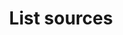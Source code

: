---
content-type: "embed-endpoint"
endpoint: "sources"
key: "list-sources"
version: "4"
order: 3


title: "List sources"
method: "get"
short-url: |
  /v{{ object.version }}{{ object.endpoint-url }}
full-url: |
  {{ page.api-base-url }}{{ endpoint.short-url | flatify }}
description: |
  List the sources for an account.

  **Note**: The response will include active, paused, and deleted sources.


returns: "An array of [sources]({{ page.anchors.core-objects.sources.object }}), including paused and deleted sources."


examples:
  - type: "request"
    language: "curl"
    code: |
      curl -X {{ endpoint.method | upcase }} {{ endpoint.full-url | flatify | strip_newlines }}
           -H "Authorization: Bearer <ACCESS_TOKEN>" 
           -H "Content-Type: application/json"
  - type: "response"
    language: "json"
    code: |
      [
         {
            "properties":{
               "frequency_in_minutes":"30",
               "image_version":"1.latest",
               "start_date":"2017-01-01T00:00:00Z"
            },
            "updated_at":"2018-02-06T18:04:59Z",
            "name":"hubspot_api_test",
            "type":"platform.hubspot",
            "deleted_at":"2018-02-06T18:04:58Z",
            "system_paused_at":null,
            "stitch_client_id":<ACCOUNT_ID>,
            "paused_at":null,
            "id":<SOURCE_ID>,
            "display_name":"HubSpot",
            "created_at":"2018-02-06T16:25:06Z",
            "report_card":{
               "type":"platform.hubspot",
               "current_step":2,
               "steps":[
                  {
                     "type":"form",
                     "properties":[ ... ]
                  },
                  {
                     "type":"oauth",
                     "properties":[ ... ]
                  },
                  {
                     "type":"discover_schema",
                     "properties":[  ]
                  },
                  {
                     "type":"field_selection",
                     "properties":[  ]
                  },
                  {
                     "type":"fully_configured",
                     "properties":[  ]
                  }
               ],
               "current_step_hints":{  
                  "js":{
                     "function":"authorizeSource",
                     "options":{  
                        "id":<SOURCE_ID>
                     }
                  }
               }
            }
         },
         {  
            "properties":{
               "frequency_in_minutes":"30",
               "image_version":"1.latest",
               "start_date":"2017-01-01T00:00:00Z"
            },
            "updated_at":"2018-02-06T18:12:41Z",
            "name":"hubspot",
            "type":"platform.hubspot",
            "deleted_at":null,
            "system_paused_at":null,
            "stitch_client_id":<ACCOUNT_ID>,
            "paused_at":null,
            "id":<SOURCE_ID>,
            "display_name":"HubSpot",
            "created_at":"2018-02-06T18:12:41Z",
            "report_card":{
               "type":"platform.hubspot",
               "current_step":2,
               "steps":[  
                  {
                     "type":"form",
                     "properties":[ ... ]
                  },
                  {
                     "type":"oauth",
                     "properties":[ ... ]
                  },
                  {
                     "type":"discover_schema",
                     "properties":[  ]
                  },
                  {
                     "type":"field_selection",
                     "properties":[  ]
                  },
                  {
                     "type":"fully_configured",
                     "properties":[  ]
                  }
               ],
               "current_step_hints":{
                  "js":{
                     "function":"authorizeSource",
                     "options":{  
                        "id":<SOURCE_ID>
                     }
                  }
               }
            }
         },
         {  
            "properties":{
               "frequency_in_minutes":"30",
               "image_version":"1.latest",
               "start_date":"2017-01-01T00:00:00Z"
            },
            "updated_at":"2018-02-06T18:10:44Z",
            "name":"salesforce_api_test",
            "type":"platform.salesforce",
            "deleted_at":"2018-02-06T18:05:06Z",
            "system_paused_at":null,
            "stitch_client_id":<ACCOUNT_ID>,
            "paused_at":null,
            "id":<SOURCE_ID>,
            "display_name":"Salesforce",
            "created_at":"2018-02-06T17:36:02Z",
            "report_card":{
               "type":"platform.salesforce",
               "current_step":1,
               "steps":[
                  {  
                     "type":"form",
                     "properties":[ ... ]
                  },
                  {  
                     "type":"oauth",
                     "properties":[ ... ]
                  },
                  {  
                     "type":"discover_schema",
                     "properties":[  ]
                  },
                  {  
                     "type":"field_selection",
                     "properties":[  ]
                  },
                  {  
                     "type":"fully_configured",
                     "properties":[  ]
                  }
               ],
               "current_step_hints":{
                  "api":{
                     "method":"PUT",
                     "url":"{{ endpoint.short-url | flatify | strip_newlines }}{id}"
                  }
               }
            }
         },
         {  
            "properties":{
               "frequency_in_minutes":"30",
               "image_version":"1.latest",
               "start_date":"2017-01-01T00:00:00Z"
            },
            "updated_at":"2018-02-06T18:05:30Z",
            "name":"salesforce_api_test",
            "type":"platform.salesforce",
            "deleted_at":null,
            "system_paused_at":null,
            "stitch_client_id":<ACCOUNT_ID>,
            "paused_at":null,
            "id":<SOURCE_ID>,
            "display_name":"Salesforce",
            "created_at":"2018-02-06T18:05:30Z",
            "report_card":{
               "type":"platform.salesforce",
               "current_step":1,
               "steps":[
                  {
                     "type":"form",
                     "properties":[ ... ]
                  },
                  {
                     "type":"oauth",
                     "properties":[ ... ]
                  },
                  {
                     "type":"discover_schema",
                     "properties":[  ]
                  },
                  {
                     "type":"field_selection",
                     "properties":[  ]
                  },
                  {
                     "type":"fully_configured",
                     "properties":[  ]
                  }
               ],
               "current_step_hints":{
                  "api":{
                     "method":"PUT",
                     "url":"{{ endpoint.short-url | flatify | strip_newlines }}{id}"
                  }
               }
            }
         }
      ]

---
